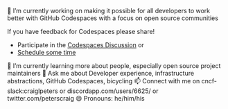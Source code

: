 
🔭 I’m currently working on making it possible for all developers to work better with GitHub Codespaces with a focus on open source communities

If you have feedback for Codespaces please share! 
- Participate in the [Codespaces Discussion](https://github.com/github-community/community/discussions/categories/codespaces)
  or
- [Schedule some time](https://calendly.com/craiglpeters/community-connection)

🌱 I’m currently learning more about people, especially open source project maintainers
💬 Ask me about Developer experience, infrastructure abstractions, GitHub Codespaces, bicycling
📫 Connect with me on cncf-slack:craiglpeters or discordapp.com/users/6625/ or twitter.com/peterscraig
😄 Pronouns: he/him/his
